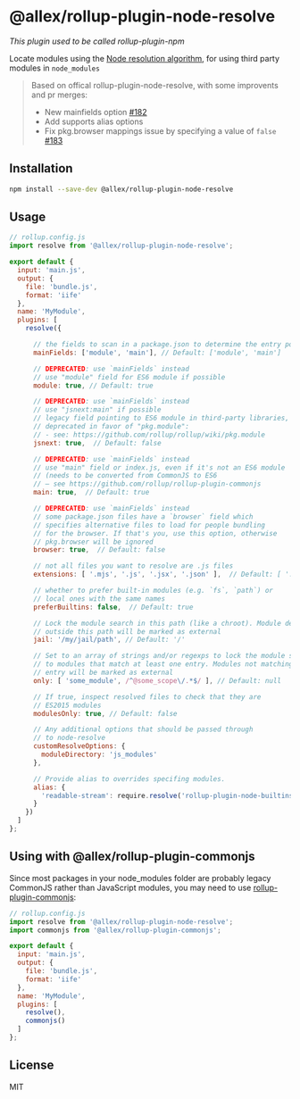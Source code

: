 # @allex/rollup-plugin-node-resolve

*This plugin used to be called rollup-plugin-npm*

Locate modules using the [Node resolution algorithm](https://nodejs.org/api/modules.html#modules_all_together), for using third party modules in `node_modules`

> Based on offical rollup-plugin-node-resolve, with some improvents and pr merges:
>
> * New mainfields option [#182](https://github.com/rollup/rollup-plugin-node-resolve/pull/182)
> * Add supports alias options
> * Fix pkg.browser mappings issue by specifying a value of `false` [#183](https://github.com/rollup/rollup-plugin-node-resolve/pull/183)

## Installation

```bash
npm install --save-dev @allex/rollup-plugin-node-resolve
```

## Usage

```js
// rollup.config.js
import resolve from '@allex/rollup-plugin-node-resolve';

export default {
  input: 'main.js',
  output: {
    file: 'bundle.js',
    format: 'iife'
  },
  name: 'MyModule',
  plugins: [
    resolve({

      // the fields to scan in a package.json to determine the entry point..
      mainFields: ['module', 'main'], // Default: ['module', 'main']

      // DEPRECATED: use `mainFields` instead
      // use "module" field for ES6 module if possible
      module: true, // Default: true

      // DEPRECATED: use `mainFields` instead
      // use "jsnext:main" if possible
      // legacy field pointing to ES6 module in third-party libraries,
      // deprecated in favor of "pkg.module":
      // - see: https://github.com/rollup/rollup/wiki/pkg.module
      jsnext: true,  // Default: false

      // DEPRECATED: use `mainFields` instead
      // use "main" field or index.js, even if it's not an ES6 module
      // (needs to be converted from CommonJS to ES6
      // – see https://github.com/rollup/rollup-plugin-commonjs
      main: true,  // Default: true

      // DEPRECATED: use `mainFields` instead
      // some package.json files have a `browser` field which
      // specifies alternative files to load for people bundling
      // for the browser. If that's you, use this option, otherwise
      // pkg.browser will be ignored
      browser: true,  // Default: false

      // not all files you want to resolve are .js files
      extensions: [ '.mjs', '.js', '.jsx', '.json' ],  // Default: [ '.mjs', '.js', '.json', '.node' ]

      // whether to prefer built-in modules (e.g. `fs`, `path`) or
      // local ones with the same names
      preferBuiltins: false,  // Default: true

      // Lock the module search in this path (like a chroot). Module defined
      // outside this path will be marked as external
      jail: '/my/jail/path', // Default: '/'

      // Set to an array of strings and/or regexps to lock the module search
      // to modules that match at least one entry. Modules not matching any
      // entry will be marked as external
      only: [ 'some_module', /^@some_scope\/.*$/ ], // Default: null

      // If true, inspect resolved files to check that they are
      // ES2015 modules
      modulesOnly: true, // Default: false

      // Any additional options that should be passed through
      // to node-resolve
      customResolveOptions: {
        moduleDirectory: 'js_modules'
      },

      // Provide alias to overrides specifing modules.
      alias: {
        'readable-stream': require.resolve('rollup-plugin-node-builtins/src/es6/stream.js')
      }
    })
  ]
};
```

## Using with @allex/rollup-plugin-commonjs

Since most packages in your node_modules folder are probably legacy CommonJS rather than JavaScript modules, you may need to use [rollup-plugin-commonjs](https://github.com/rollup/rollup-plugin-commonjs):

```js
// rollup.config.js
import resolve from '@allex/rollup-plugin-node-resolve';
import commonjs from '@allex/rollup-plugin-commonjs';

export default {
  input: 'main.js',
  output: {
    file: 'bundle.js',
    format: 'iife'
  },
  name: 'MyModule',
  plugins: [
    resolve(),
    commonjs()
  ]
};
```


## License

MIT
